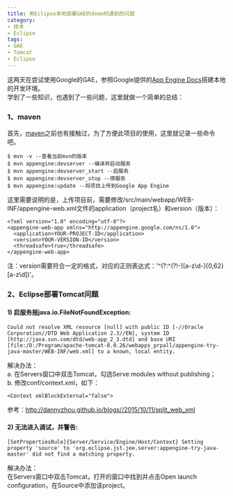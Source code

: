 ```yaml
---
title: 用Eclipse本地部署GAE的demo时遇到的问题
category:
- 技术
- Eclipse
tags:
- GAE
- Tomcat
- Eclipse
---
```


这两天在尝试使用Google的GAE，参照Google提供的[App Engine Docs](https://cloud.google.com/appengine/docs)搭建本地的开发环境。  
学到了一些知识，也遇到了一些问题，这里就做一个简单的总结：  

### 1、maven
首先，[maven](http://maven.apache.org)之前也有接触过，为了方便此项目的使用，这里就记录一些命令吧。  

    $ mvn -v --查看当前mvn的版本
    $ mvn appengine:devserver --编译并启动服务
    $ mvn appengine:devserver_start --启服务
    $ mvn appengine:devserver_stop --停服务
    $ mvn appengine:update --将项目上传到Google App Engine

这里需要说明的是，上传项目前，需要修改/src/main/webapp/WEB-INF/appengine-web.xml文件的application（project名）和version（版本）：

    <?xml version="1.0" encoding="utf-8"?>
    <appengine-web-app xmlns="http://appengine.google.com/ns/1.0">
      <application>YOUR-PROJECT-ID</application>
      <version>YOUR-VERSION-ID</version>
      <threadsafe>true</threadsafe>
    </appengine-web-app>

注：version需要符合一定的格式，对应的正则表达式：'^(?:^(?!-)[a-z\d\-]{0,62}[a-z\d]$)$'。  

### 2、Eclipse部署Tomcat问题

#### 1) 启服务报java.io.FileNotFoundException:

    Could not resolve XML resource [null] with public ID [-//Oracle Corporation//DTD Web Application 2.3//EN], system ID [http://java.sun.com/dtd/web-app_2_3.dtd] and base URI [file:/D:/Program/apache-tomcat-8.0.26/webapps_prpall/appengine-try-java-master/WEB-INF/web.xml] to a known, local entity.

解决办法：  
a. 在Servers窗口中双击Tomcat，勾选Serve modules without publishing；  
b. 修改conf/context.xml，如下：  

    <Context xmlBlockExternal="false">

参考：<http://dannyzhou.github.io/blogs//2015/10/11/split_web_xml>  

#### 2) 无法进入调试，并警告:  

    [SetPropertiesRule]{Server/Service/Engine/Host/Context} Setting property 'source' to 'org.eclipse.jst.jee.server:appengine-try-java-master' did not find a matching property.

解决办法：  
在Servers窗口中双击Tomcat，打开的窗口中找到并点击Open launch configuration，在Source中添加该project。  
